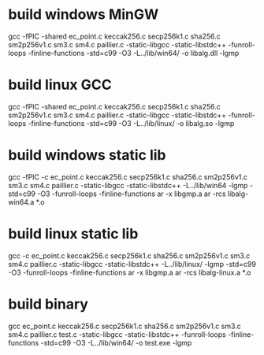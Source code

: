 # build windows MinGW
gcc -fPIC -shared ec_point.c  keccak256.c secp256k1.c sha256.c sm2p256v1.c sm3.c sm4.c paillier.c -static-libgcc -static-libstdc++ -funroll-loops -finline-functions -std=c99 -O3 -L../lib/win64/ -o libalg.dll -lgmp

# build linux GCC
gcc -fPIC -shared ec_point.c  keccak256.c secp256k1.c sha256.c sm2p256v1.c sm3.c sm4.c paillier.c -static-libgcc -static-libstdc++ -funroll-loops -finline-functions -std=c99 -O3  -L../lib/linux/ -o libalg.so -lgmp 

# build windows static lib
gcc -fPIC -c ec_point.c  keccak256.c secp256k1.c sha256.c sm2p256v1.c sm3.c sm4.c paillier.c -static-libgcc -static-libstdc++ -L../lib/win64 -lgmp  -std=c99 -O3 -funroll-loops -finline-functions
ar -x libgmp.a
ar -rcs libalg-win64.a *.o

# build linux static lib
gcc -c ec_point.c  keccak256.c secp256k1.c sha256.c sm2p256v1.c sm3.c sm4.c paillier.c -static-libgcc -static-libstdc++ -L../lib/linux/ -lgmp  -std=c99 -O3 -funroll-loops -finline-functions
ar -x libgmp.a
ar -rcs libalg-linux.a *.o

# build binary
gcc ec_point.c  keccak256.c secp256k1.c sha256.c sm2p256v1.c sm3.c sm4.c paillier.c test.c -static-libgcc -static-libstdc++ -funroll-loops -finline-functions -std=c99 -O3 -L../lib/win64/ -o test.exe -lgmp
